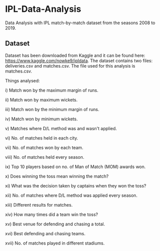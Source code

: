 # IPL-Data-Analysis

Data Analysis with IPL match-by-match dataset from the seasons 2008 to 2019.

## Dataset
Dataset has been downloaded from Kaggle and it can be found here: https://www.kaggle.com/nowke9/ipldata.
The dataset contains two files: deliveries.csv and matches.csv. The file used for this analysis is matches.csv.

Things analysed:

i) Match won by the maximum margin of runs.

ii) Match won by maximum wickets.

iii) Match won by the minimum margin of runs.

iv) Match won by minimum wickets.

v) Matches where D/L method was and wasn't applied.

vi) No. of matches held in each city.

vii) No. of matches won by each team.

viii) No. of matches held every season.

ix) Top 10 players based on no. of Man of Match (MOM) awards won.

x) Does winning the toss mean winning the match?

xi) What was the decision taken by captains when they won the toss?

xii) No. of matches where D/L method was applied every season.

xiii) Different results for matches.

xiv) How many times did a team win the toss?

xv) Best venue for defending and chasing a total.

xvi) Best defending and chasing teams.

xvii) No. of matches played in different stadiums.
